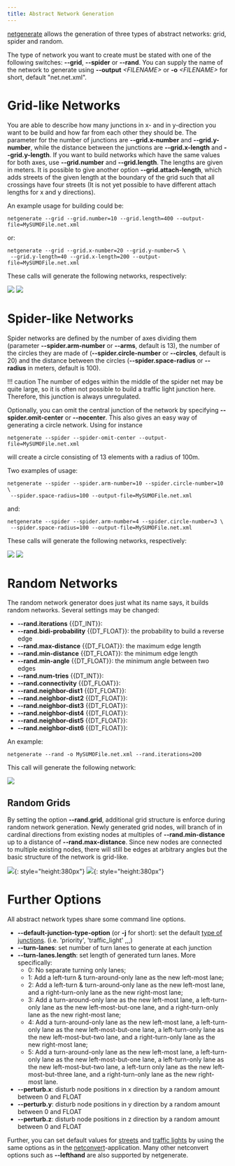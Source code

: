 ```yaml
---
title: Abstract Network Generation
---
```


[netgenerate](../netgenerate.md) allows the generation of three
types of abstract networks: grid, spider and random.

The type of network you want to create must be stated with one of the
following switches: **--grid**, **--spider** or **--rand**. You can supply the name of the network to
generate using **--output** *<FILENAME\>* or **-o** *<FILENAME\>* for short, default "net.net.xml".

# Grid-like Networks

You are able to describe how many junctions in x- and in y-direction you
want to be build and how far from each other they should be. The
parameter for the number of junctions are **--grid.x-number** and **--grid.y-number**, while the distance
between the junctions are **--grid.x-length** and **--grid.y-length**. If you want to build networks which
have the same values for both axes, use **--grid.number** and **--grid.length**. The lengths are given in
meters. It is possible to give another option **--grid.attach-length**, which adds streets of
the given length at the boundary of the grid such that all crossings
have four streets (It is not yet possible to have different attach
lengths for x and y directions).

An example usage for building could be:

```
netgenerate --grid --grid.number=10 --grid.length=400 --output-file=MySUMOFile.net.xml
```

or:

```
netgenerate --grid --grid.x-number=20 --grid.y-number=5 \
 --grid.y-length=40 --grid.x-length=200 --output-file=MySUMOFile.net.xml
```

These calls will generate the following networks, respectively:

![](../images/Netgen_grid1.gif)
![](../images/Netgen_grid2.gif)

# Spider-like Networks

Spider networks are defined by the number of axes dividing them
(parameter **--spider.arm-number** or **--arms**, default is 13), the number of the circles they are made
of (**--spider.circle-number** or **--circles**, default is 20) and the distance between the circles (**--spider.space-radius** or **--radius** in
meters, default is 100).

!!! caution
    The number of edges within the middle of the spider net may be quite large, so it is often not possible to build a traffic light junction here. Therefore, this junction is always unregulated.

Optionally, you can omit the central junction of the network by
specifying **--spider.omit-center** or **--nocenter**. This also gives an easy way of generating a circle
network. Using for instance

```
netgenerate --spider --spider-omit-center --output-file=MySUMOFile.net.xml
```

will create a circle consisting of 13 elements with a radius of 100m.

Two examples of usage:

```
netgenerate --spider --spider.arm-number=10 --spider.circle-number=10 \
 --spider.space-radius=100 --output-file=MySUMOFile.net.xml
```

and:

```
netgenerate --spider --spider.arm-number=4 --spider.circle-number=3 \
 --spider.space-radius=100 --output-file=MySUMOFile.net.xml
```

These calls will generate the following networks, respectively:

![](../images/Netgen_spider1.gif)
![](../images/Netgen_spider2.gif)

# Random Networks

The random network generator does just what its name says, it builds
random networks. Several settings may be changed:

- **--rand.iterations** {{DT_INT}}:
- **--rand.bidi-probability** {{DT_FLOAT}}: the probability to build a reverse edge
- **--rand.max-distance** {{DT_FLOAT}}: the maximum edge length
- **--rand.min-distance** {{DT_FLOAT}}: the minimum edge length
- **--rand.min-angle** {{DT_FLOAT}}: the minimum angle between two edges
- **--rand.num-tries** {{DT_INT}}:
- **--rand.connectivity** {{DT_FLOAT}}:
- **--rand.neighbor-dist1** {{DT_FLOAT}}:
- **--rand.neighbor-dist2** {{DT_FLOAT}}:
- **--rand.neighbor-dist3** {{DT_FLOAT}}:
- **--rand.neighbor-dist4** {{DT_FLOAT}}:
- **--rand.neighbor-dist5** {{DT_FLOAT}}:
- **--rand.neighbor-dist6** {{DT_FLOAT}}:

An example:

```
netgenerate --rand -o MySUMOFile.net.xml --rand.iterations=200
```

This call will generate the following network:

![](../images/Netgen_random1.gif)

## Random Grids

By setting the option **--rand.grid**, additional grid structure is enforce during random network generation.
Newly generated grid nodes, will branch of in cardinal directions from existing nodes at multiples of **--rand.min-distance** up to a distance of **--rand.max-distance**. Since new nodes are connected to multiple existing nodes, there will still be edges at arbitrary angles but the basic structure of the network is grid-like.

![](../images/Netgen_random_grid1.png){: style="height:380px"}
![](../images/Netgen_random_grid2.png){: style="height:380px"}

# Further Options

All abstract network types share some command line options.

- **--default-junction-type-option** (or **-j** for short): set the default [type of junctions](PlainXML.md#node_types). (i.e. 'priority', 'traffic_light' ,,,)
- **--turn-lanes**: set number of turn lanes to generate at each junction
- **--turn-lanes.length**: set length of generated turn lanes. More specifically:
  - 0: No separate turning only lanes;
  - 1: Add a left-turn & turn-around-only lane as the new left-most lane;
  - 2: Add a left-turn & turn-around-only lane as the new left-most lane, and a right-turn-only lane as the new right-most lane;
  - 3: Add a turn-around-only lane as the new left-most lane, a left-turn-only lane as the new left-most-but-one lane, and a right-turn-only lane as the new right-most lane;
  - 4: Add a turn-around-only lane as the new left-most lane, a left-turn-only lane as the new left-most-but-one lane, a left-turn-only lane as the new left-most-but-two lane, and a right-turn-only lane as the new right-most lane;
  - 5: Add a turn-around-only lane as the new left-most lane, a left-turn-only lane as the new left-most-but-one lane, a left-turn-only lane as the new left-most-but-two lane, a left-turn only lane as the new left-most-but-three lane, and a right-turn-only lane as the new right-most lane.
- **--perturb.x**: disturb node positions in x direction by a random amount between 0 and FLOAT
- **--perturb.y**: disturb node positions in y direction by a random amount between 0 and FLOAT
- **--perturb.z**: disturb node positions in z direction by a random amount between 0 and FLOAT

Further, you can set default values for [streets](../netconvert.md#building_defaults) and [traffic lights](../netconvert.md#tls_building) by using the same
options as in the [netconvert](../netconvert.md)-application.
Many other netconvert options such as **--lefthand** are also supported by netgenerate.
